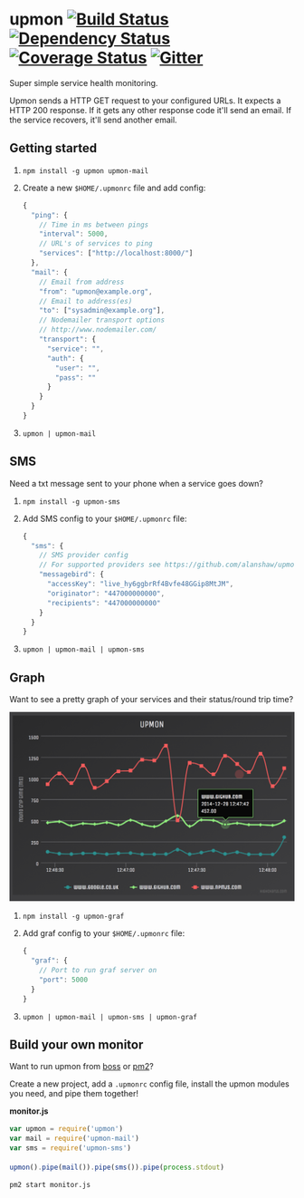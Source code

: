 # upmon [![Build Status](https://travis-ci.org/alanshaw/upmon.svg?branch=master)](https://travis-ci.org/alanshaw/upmon) [![Dependency Status](https://david-dm.org/alanshaw/upmon.svg?style=flat)](https://david-dm.org/alanshaw/upmon) [![Coverage Status](https://img.shields.io/coveralls/alanshaw/upmon/master.svg?style=flat)](https://coveralls.io/r/alanshaw/upmon) [![Gitter](https://img.shields.io/badge/gitter-join%20chat-1dce73.svg?style=flat)](https://gitter.im/alanshaw/upmon?utm_source=badge&utm_medium=badge&utm_campaign=pr-badge&utm_content=badge)

Super simple service health monitoring.

Upmon sends a HTTP GET request to your configured URLs. It expects a HTTP 200 response. If it gets any other response code it'll send an email. If the service recovers, it'll send another email.

## Getting started

1. `npm install -g upmon upmon-mail`
2. Create a new `$HOME/.upmonrc` file and add config:

    ```js
    {
      "ping": {
        // Time in ms between pings
        "interval": 5000,
        // URL's of services to ping
        "services": ["http://localhost:8000/"]
      },
      "mail": {
        // Email from address
        "from": "upmon@example.org",
        // Email to address(es)
        "to": ["sysadmin@example.org"],
        // Nodemailer transport options
        // http://www.nodemailer.com/
        "transport": { 
          "service": "",
          "auth": {
            "user": "",
            "pass": ""
          } 
        }
      }
    }
    ```

3. `upmon | upmon-mail`

## SMS

Need a txt message sent to your phone when a service goes down?

1. `npm install -g upmon-sms`
2. Add SMS config to your `$HOME/.upmonrc` file:

    ```js
    {
      "sms": {
        // SMS provider config
        // For supported providers see https://github.com/alanshaw/upmon-sms
        "messagebird": {
          "accessKey": "live_hy6ggbrRf4Bvfe48GGip8MtJM",
          "originator": "447000000000",
          "recipients": "447000000000"
        }
      }
    }
    ```

3. `upmon | upmon-mail | upmon-sms`

## Graph

Want to see a pretty graph of your services and their status/round trip time?

<img src="https://raw.githubusercontent.com/alanshaw/upmon-graf/master/screenshot.png" width="636">

1. `npm install -g upmon-graf`
2. Add graf config to your `$HOME/.upmonrc` file:

    ```js
    {
      "graf": {
        // Port to run graf server on
        "port": 5000
      }
    }
    ```

3. `upmon | upmon-mail | upmon-sms | upmon-graf`

## Build your own monitor

Want to run upmon from [boss](https://www.npmjs.com/package/process-boss) or [pm2](https://www.npmjs.com/package/pm2)?

Create a new project, add a `.upmonrc` config file, install the upmon modules you need, and pipe them together!

**monitor.js**
```js
var upmon = require('upmon')
var mail = require('upmon-mail')
var sms = require('upmon-sms')

upmon().pipe(mail()).pipe(sms()).pipe(process.stdout)
```

```sh
pm2 start monitor.js
```

